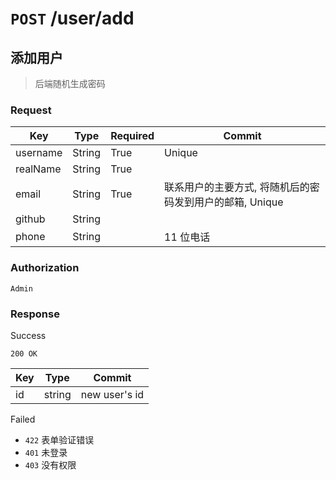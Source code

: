 # `POST` /user/add

## 添加用户

> 后端随机生成密码

### Request

| Key | Type | Required | Commit |
| --- | --- | --- | --- |
| username | String | True | Unique |
| realName | String | True | |
| email | String | True | 联系用户的主要方式, 将随机后的密码发到用户的邮箱, Unique |
| github | String | | |
| phone | String | | 11 位电话 |

### Authorization

`Admin`

### Response

Success

`200 OK`

| Key | Type | Commit |
| --- | --- | --- |
| id | string | new user's id |

Failed

- `422` 表单验证错误
- `401` 未登录
- `403` 没有权限
